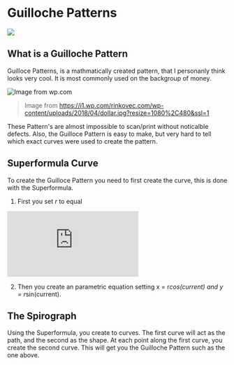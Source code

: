 # Guilloche Patterns

![](/Images/image_0.PNG)

## What is a Guilloche Pattern
Guilloce Patterns, is a mathmatically created pattern, that I personanly think looks very cool. It is most commonly used on the backgroup of money. 

![Image from wp.com](https://i1.wp.com/rinkovec.com/wp-content/uploads/2018/04/dollar.jpg?resize=1080%2C480&ssl=1)
> Image from https://i1.wp.com/rinkovec.com/wp-content/uploads/2018/04/dollar.jpg?resize=1080%2C480&ssl=1

These Pattern's are almost impossible to scan/print without noticalble defects. Also, the Guilloce Pattern is easy to make, but very hard to tell which exact curves were used to create the pattern.


## Superformula Curve
To create the Guilloce Pattern you need to first create the curve, this is done with the Superformula.

1) First you set *r* to equal

![equation](https://latex.codecogs.com/gif.latex?%5Cleft%5B%5Cleft%28%5Cfrac%7B%5Ccos%5Cleft%28%5Cfrac%7Bm_%7B1%7D%5Ccdot%20current%7D%7B4%7D%5Cright%29%7D%7Ba%7D%5Cright%29%5E%7Bn_%7B2%7D%7D&plus;%5Cleft%28%5Cfrac%7B%5Csin%5Cleft%28%5Cfrac%7Bm_%7B2%7D%5Ccdot%20current%7D%7B4%7D%5Cright%29%7D%7Bb%7D%5Cright%29%5E%7Bn_%7B3%7D%7D%5Cright%5D%5E%7B-%5Cfrac%7B1%7D%7Bn_%7B1%7D%7D%7D)

2) Then you create an parametric equation setting x = r*cos(current) and y = r*sin(current).

## The Spirograph
Using the Superformula, you create to curves. The first curve will act as the path, and the second as the shape. At each point along the first curve, you create the second curve. This will get you the Guilloche Pattern such as the one above.


